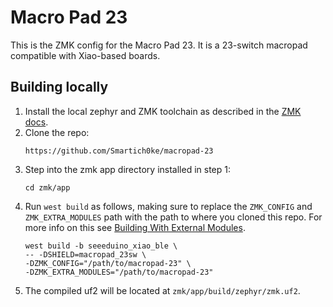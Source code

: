 # Macro Pad 23
This is the ZMK config for the Macro Pad 23. It is a 23-switch macropad compatible with Xiao-based boards.

## Building locally

1. Install the local zephyr and ZMK toolchain as described in the [ZMK docs](https://zmk.dev/docs/development/local-toolchain/setup/native).
4. Clone the repo:
    ```
    https://github.com/Smartich0ke/macropad-23
    ```
3. Step into the zmk app directory installed in step 1:
    ```
    cd zmk/app
    ```
5. Run `west build` as follows, making sure to replace the `ZMK_CONFIG` and `ZMK_EXTRA_MODULES` path with the path to where you cloned this repo. For more info on this see [Building With External Modules](https://zmk.dev/docs/development/local-toolchain/build-flash#building-with-external-modules).
    ```
    west build -b seeeduino_xiao_ble \
    -- -DSHIELD=macropad_23sw \
    -DZMK_CONFIG="/path/to/macropad-23" \
    -DZMK_EXTRA_MODULES="/path/to/macropad-23"
    ```
6. The compiled uf2 will be located at `zmk/app/build/zephyr/zmk.uf2`.